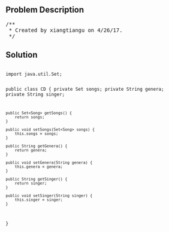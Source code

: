 <!--
<style>
  body { font-family: Arial, sans-serif; }
  .container { max-width: 100%; margin: auto; padding: 10px; }
  .comment-block { background-color: #f9f9f9; padding: 10px; border-left: 5px solid #ccc; max-width: 400px; margin: 20px; word-wrap: break-word; white-space: pre-wrap; }
  .code-block { background-color: #f4f4f4; padding: 10px; border: 1px solid #ddd; }
</style>
-->

<div class='container'>
<h2>Problem Description</h2>
<div class='comment-block'>
<pre>
/**
 * Created by xiangtiangu on 4/26/17.
 */
</pre>
</div>

<h2>Solution</h2>
<div class='code-block'>
<pre><code class='language-java'>
import java.util.Set;

public class CD {
    private Set<Song> songs;
    private String genera;
    private String singer;

    public Set<Song> getSongs() {
        return songs;
    }

    public void setSongs(Set<Song> songs) {
        this.songs = songs;
    }

    public String getGenera() {
        return genera;
    }

    public void setGenera(String genera) {
        this.genera = genera;
    }

    public String getSinger() {
        return singer;
    }

    public void setSinger(String singer) {
        this.singer = singer;
    }

}
</code></pre>
</div>
</div>
